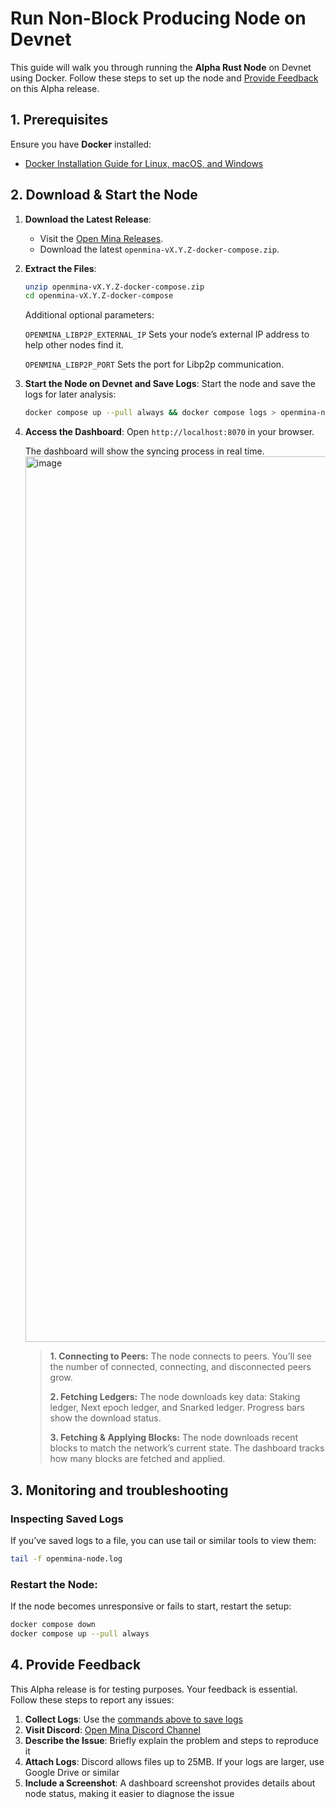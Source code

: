 # Run Non-Block Producing Node on Devnet

This guide will walk you through running the **Alpha Rust Node** on Devnet using Docker. Follow these steps to set up the node and [Provide Feedback](#4-provide-feedback) on this Alpha release.

## 1. Prerequisites

Ensure you have **Docker** installed:

- [Docker Installation Guide for Linux, macOS, and Windows](./docker-installation.md)

## 2. Download & Start the Node

1. **Download the Latest Release**:

   - Visit the [Open Mina Releases](https://github.com/openmina/openmina/releases).
   - Download the latest `openmina-vX.Y.Z-docker-compose.zip`.

2. **Extract the Files**:

   ```bash
   unzip openmina-vX.Y.Z-docker-compose.zip
   cd openmina-vX.Y.Z-docker-compose
   ```

   Additional optional parameters:

   `OPENMINA_LIBP2P_EXTERNAL_IP` Sets your node’s external IP address to help other nodes find it.

   `OPENMINA_LIBP2P_PORT` Sets the port for Libp2p communication.

3. **Start the Node on Devnet and Save Logs**:
   Start the node and save the logs for later analysis:

   ```bash
   docker compose up --pull always && docker compose logs > openmina-node.log
   ```

4. **Access the Dashboard**:
   Open `http://localhost:8070` in your browser.

   The dashboard will show the syncing process in real time.
   <img width="1417" alt="image" src="https://github.com/user-attachments/assets/d9a5f5b3-522f-479b-9829-37402c63bb98">

   > **1. Connecting to Peers:** The node connects to peers. You’ll see the number of connected, connecting, and disconnected peers grow.
   >
   > **2. Fetching Ledgers:** The node downloads key data: Staking ledger, Next epoch ledger, and Snarked ledger. Progress bars show the download status.
   >
   > **3. Fetching & Applying Blocks:** The node downloads recent blocks to match the network’s current state. The dashboard tracks how many blocks are fetched and applied.

## 3. Monitoring and troubleshooting

### Inspecting Saved Logs

If you’ve saved logs to a file, you can use tail or similar tools to view them:

```bash
tail -f openmina-node.log
```

### Restart the Node:

If the node becomes unresponsive or fails to start, restart the setup:

```bash
docker compose down
docker compose up --pull always
```

## 4. Provide Feedback

This Alpha release is for testing purposes. Your feedback is essential. Follow these steps to report any issues:

1. **Collect Logs**: Use the [commands above to save logs](#2-download--start-the-node)
2. **Visit Discord**: [Open Mina Discord Channel](https://discord.com/channels/484437221055922177/1290662938734231552/1290667779317305354)
3. **Describe the Issue**: Briefly explain the problem and steps to reproduce it
4. **Attach Logs**: Discord allows files up to 25MB. If your logs are larger, use Google Drive or similar
5. **Include a Screenshot**: A dashboard screenshot provides details about node status, making it easier to diagnose the issue
